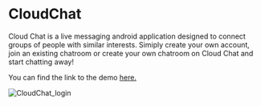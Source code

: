 # CloudChat
Cloud Chat is a live messaging android application designed to connect groups of people with similar interests. Simiply create your own account, join an existing chatroom or create your own chatroom on Cloud Chat and start chatting away! 

You can find the link to the demo [here.](https://drive.google.com/file/d/1qKE2Ouv15aCKRG11RgcwEX-fBIyi25gA/view?usp=sharing)

![CloudChat_login](https://user-images.githubusercontent.com/40672145/61918336-fcff9a00-af1e-11e9-8f6e-1a5e39148476.PNG)
